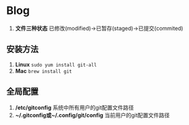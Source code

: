 # Blog
01. **文件三种状态** 已修改(modified)->已暂存(staged)->已提交(commited)

## 安装方法
01. **Linux** `sudo yum install git-all`
02. **Mac** `brew install git`

## 全局配置
01. **/etc/gitconfig** 系统中所有用户的git配置文件路径
02. **\~/.gitconfig或~/.config/git/config** 当前用户的git配置文件路径
